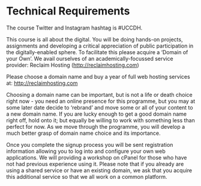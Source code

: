 # Technical Requirements

The course Twitter and Instagram hashtag is #UCCDH.

This course is all about the digital. You will be doing hands-on projects, assignments and developing a critical appreciation of public participation in the digitally-enabled sphere. To facilitate this please acquire a ‘Domain of your Own’. We avail ourselves of an
academically-focussed service provider: Reclaim Hosting (http://reclaimhosting.com)

Please choose a domain name and buy a year of full web hosting services at:
http://reclaimhosting.com

Choosing a domain name can be important, but is not a life or death choice right now - you need an online presence for this programme, but you may at some later date decide to ‘rebrand’ and move some or all of your content to a new domain name.  If you are lucky enough to get a good domain name right off, hold onto it; but equally be willing to work with something less than perfect for now. As we move through the programme, you will develop a much better grasp of domain name choice and its importance.

Once you complete the signup process you will be sent registration information allowing you to log into and configure your own web applications. We will providing a workshop on cPanel for those who have not had previous experience using it. Please note that if you already are using a shared service or have an existing domain, we ask that you acquire this additional service so that we all work on a common platform.
